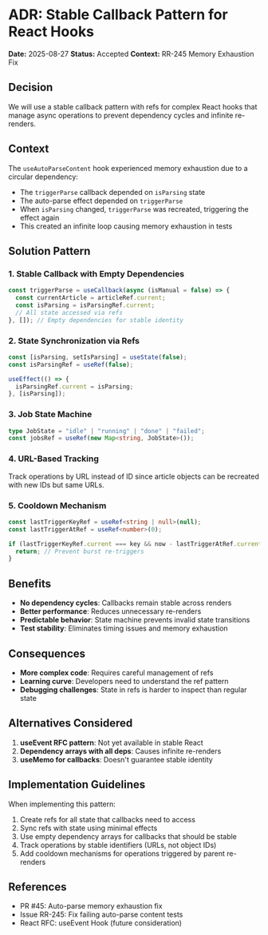 # ADR: Stable Callback Pattern for React Hooks

**Date:** 2025-08-27
**Status:** Accepted
**Context:** RR-245 Memory Exhaustion Fix

## Decision

We will use a stable callback pattern with refs for complex React hooks that manage async operations to prevent dependency cycles and infinite re-renders.

## Context

The `useAutoParseContent` hook experienced memory exhaustion due to a circular dependency:

- The `triggerParse` callback depended on `isParsing` state
- The auto-parse effect depended on `triggerParse`
- When `isParsing` changed, `triggerParse` was recreated, triggering the effect again
- This created an infinite loop causing memory exhaustion in tests

## Solution Pattern

### 1. Stable Callback with Empty Dependencies

```typescript
const triggerParse = useCallback(async (isManual = false) => {
  const currentArticle = articleRef.current;
  const isParsing = isParsingRef.current;
  // All state accessed via refs
}, []); // Empty dependencies for stable identity
```

### 2. State Synchronization via Refs

```typescript
const [isParsing, setIsParsing] = useState(false);
const isParsingRef = useRef(false);

useEffect(() => {
  isParsingRef.current = isParsing;
}, [isParsing]);
```

### 3. Job State Machine

```typescript
type JobState = "idle" | "running" | "done" | "failed";
const jobsRef = useRef(new Map<string, JobState>());
```

### 4. URL-Based Tracking

Track operations by URL instead of ID since article objects can be recreated with new IDs but same URLs.

### 5. Cooldown Mechanism

```typescript
const lastTriggerKeyRef = useRef<string | null>(null);
const lastTriggerAtRef = useRef<number>(0);

if (lastTriggerKeyRef.current === key && now - lastTriggerAtRef.current < 100) {
  return; // Prevent burst re-triggers
}
```

## Benefits

- **No dependency cycles**: Callbacks remain stable across renders
- **Better performance**: Reduces unnecessary re-renders
- **Predictable behavior**: State machine prevents invalid state transitions
- **Test stability**: Eliminates timing issues and memory exhaustion

## Consequences

- **More complex code**: Requires careful management of refs
- **Learning curve**: Developers need to understand the ref pattern
- **Debugging challenges**: State in refs is harder to inspect than regular state

## Alternatives Considered

1. **useEvent RFC pattern**: Not yet available in stable React
2. **Dependency arrays with all deps**: Causes infinite re-renders
3. **useMemo for callbacks**: Doesn't guarantee stable identity

## Implementation Guidelines

When implementing this pattern:

1. Create refs for all state that callbacks need to access
2. Sync refs with state using minimal effects
3. Use empty dependency arrays for callbacks that should be stable
4. Track operations by stable identifiers (URLs, not object IDs)
5. Add cooldown mechanisms for operations triggered by parent re-renders

## References

- PR #45: Auto-parse memory exhaustion fix
- Issue RR-245: Fix failing auto-parse content tests
- React RFC: useEvent Hook (future consideration)
